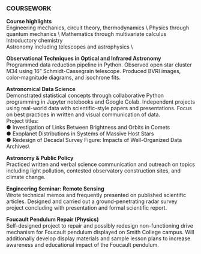 ### COURSEWORK

**Course highlights**\
Engineering mechanics, circuit theory, thermodynamics \ 
Physics through quantum mechanics \ 
Mathematics through multivariate calculus \
Introductory chemistry \
Astronomy including telescopes and astrophysics \


**Observational Techniques in Optical and Infrared Astronomy**\
Programmed data reduction pipeline in Python. Observed open star cluster M34 using 16” Schmidt-Cassegrain telescope. Produced BVRI images, color-magnitude diagrams, and isochrone fits.


**Astronomical Data Science**\
Demonstrated statistical concepts through collaborative Python programming in Jupyter notebooks and Google Colab. Independent projects using real-world data with scientific-style papers and presentations. Focus on best practices in written and visual communication of data.\
Project titles:\
● Investigation of Links Between Brightness and Orbits in Comets\
● Exoplanet Distributions in Systems of Massive Host Stars\
● Redesign of Decadal Survey Figure: Impacts of Well-Organized Data Archives\


**Astronomy & Public Policy**\
Practiced written and verbal science communication and outreach on topics including light pollution, contested observatory construction sites, and climate change.


**Engineering Seminar: Remote Sensing**\
Wrote technical memos and frequently presented on published scientific articles. Designed and carried out a ground-penetrating radar survey project concluding with presentation and formal scientific report.


**Foucault Pendulum Repair (Physics)**\
Self-designed project to repair and possibly redesign non-functioning drive mechanism for Foucault pendulum displayed on Smith College campus. Will additionally develop display materials and sample lesson plans to increase awareness and educational impact of the Foucault pendulum.



